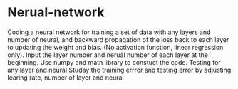 # Nerual-network
Coding a neural network for training a set of data with any layers and number of neural, and backward propagation of the loss back to each layer to updating the weight and bias. (No activation function, linear regression only).
Input the layer number and nerual number of each layer at the beginning.
Use numpy and math library to constuct the code. 
Testing for any layer and neural
Studay the training errror and testing error by adjusting learing rate, number of layer and neural
